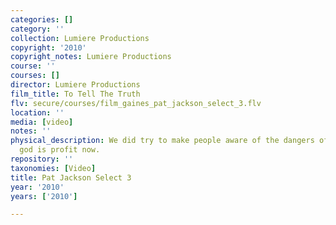 ```yaml
---
categories: []
category: ''
collection: Lumiere Productions
copyright: '2010'
copyright_notes: Lumiere Productions
course: ''
courses: []
director: Lumiere Productions
film_title: To Tell The Truth
flv: secure/courses/film_gaines_pat_jackson_select_3.flv
location: ''
media: [video]
notes: ''
physical_description: We did try to make people aware of the dangers of a system but
  god is profit now.
repository: ''
taxonomies: [Video]
title: Pat Jackson Select 3
year: '2010'
years: ['2010']

---
```

